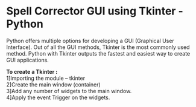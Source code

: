 # Spell Corrector GUI using Tkinter - Python

Python offers multiple options for developing a GUI (Graphical User Interface). Out of all the GUI methods, Tkinter is the most commonly used method. Python with Tkinter outputs the fastest and easiest way to create GUI applications.

<b>To create a Tkinter :</b><br>
1]Importing the module – tkinter<br>
2]Create the main window (container)<br>
3]Add any number of widgets to the main window.<br>
4]Apply the event Trigger on the widgets.<br>

